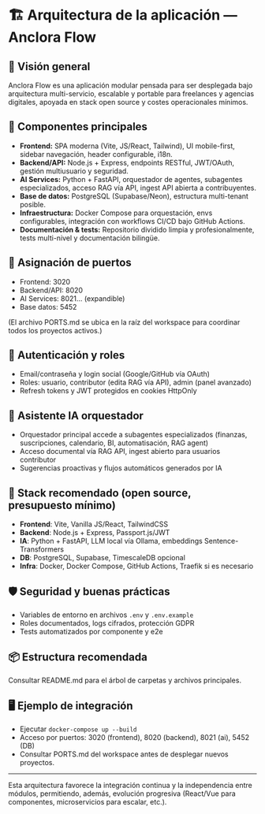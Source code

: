 # 🏗️ Arquitectura de la aplicación — Anclora Flow

## 🔹 Visión general

Anclora Flow es una aplicación modular pensada para ser desplegada bajo arquitectura multi-servicio, escalable y portable para freelances y agencias digitales, apoyada en stack open source y costes operacionales mínimos.

## 🚦 Componentes principales

- **Frontend:** SPA moderna (Vite, JS/React, Tailwind), UI mobile-first, sidebar navegación, header configurable, i18n.
- **Backend/API:** Node.js + Express, endpoints RESTful, JWT/OAuth, gestión multiusuario y seguridad.
- **AI Services:** Python + FastAPI, orquestador de agentes, subagentes especializados, acceso RAG vía API, ingest API abierta a contribuyentes.
- **Base de datos:** PostgreSQL (Supabase/Neon), estructura multi-tenant posible.
- **Infraestructura:** Docker Compose para orquestación, envs configurables, integración con workflows CI/CD bajo GitHub Actions.
- **Documentación & tests:** Repositorio dividido limpia y profesionalmente, tests multi-nivel y documentación bilingüe.

## 🔹 Asignación de puertos

- Frontend: 3020
- Backend/API: 8020
- AI Services: 8021... (expandible)
- Base datos: 5452

(El archivo PORTS.md se ubica en la raíz del workspace para coordinar todos los proyectos activos.)

## 🔹 Autenticación y roles

- Email/contraseña y login social (Google/GitHub vía OAuth)
- Roles: usuario, contributor (edita RAG vía API), admin (panel avanzado)
- Refresh tokens y JWT protegidos en cookies HttpOnly

## 🔹 Asistente IA orquestador

- Orquestador principal accede a subagentes especializados (finanzas, suscripciones, calendario, BI, automatisación, RAG agent)
- Acceso documental vía RAG API, ingest abierto para usuarios contributor
- Sugerencias proactivas y flujos automáticos generados por IA

## 🔹 Stack recomendado (open source, presupuesto mínimo)

- **Frontend**: Vite, Vanilla JS/React, TailwindCSS
- **Backend**: Node.js + Express, Passport.js/JWT
- **IA**: Python + FastAPI, LLM local vía Ollama, embeddings Sentence-Transformers
- **DB**: PostgreSQL, Supabase, TimescaleDB opcional
- **Infra**: Docker, Docker Compose, GitHub Actions, Traefik si es necesario

## 🛡️ Seguridad y buenas prácticas

- Variables de entorno en archivos `.env` y `.env.example`
- Roles documentados, logs cifrados, protección GDPR
- Tests automatizados por componente y e2e

## 📦 Estructura recomendada

Consultar README.md para el árbol de carpetas y archivos principales.

## 🖥️ Ejemplo de integración

- Ejecutar `docker-compose up --build`
- Acceso por puertos: 3020 (frontend), 8020 (backend), 8021 (ai), 5452 (DB)
- Consultar PORTS.md del workspace antes de desplegar nuevos proyectos.

---

Esta arquitectura favorece la integración continua y la independencia entre módulos, permitiendo, además, evolución progresiva (React/Vue para componentes, microservicios para escalar, etc.).
